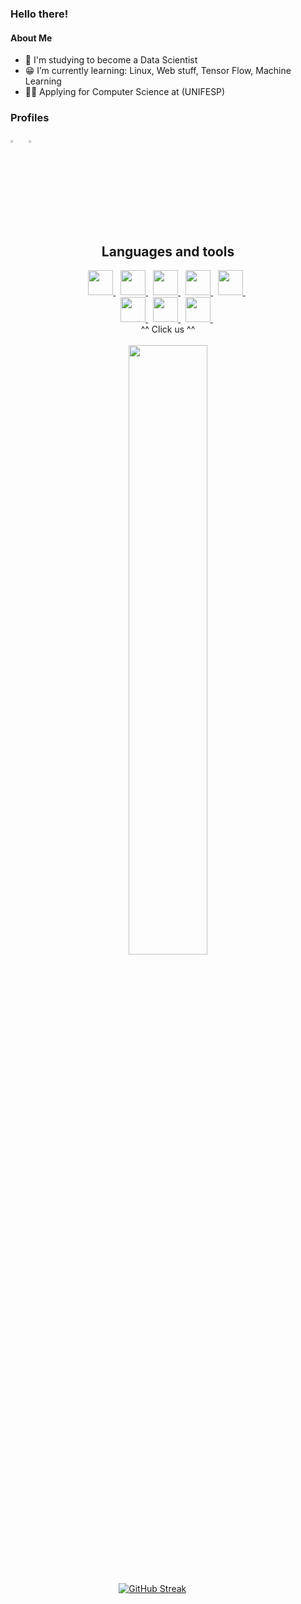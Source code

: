 
### Hello there!
#### About Me
  
- 🤖 I'm studying to become a Data Scientist
- 😁 I’m currently learning: Linux, Web stuff, Tensor Flow, Machine Learning
- 👨‍🎓 Applying for Computer Science at (UNIFESP)

<h3>
    Profiles
</h3>

[<img src="https://img.icons8.com/color/48/000000/linkedin.png" width="3.5%"/>](https://www.linkedin.com/in/josé-vitor-sousa-cardoso-requena-b06bb5248/) &nbsp;
[<img src="https://upload.wikimedia.org/wikipedia/commons/8/83/Steam_icon_logo.svg" width="3.5%"/>](https://steamcommunity.com/profiles/76561199003578266/)
  
<h2 align="center">
Languages and tools
</h2>
<div align="center">
<a href="https://www.kernel.org/">
  <img height="40" src="https://imagepng.org/wp-content/uploads/2017/06/pinguim-linux-tux-2-871x1024.png"> 
</a> &nbsp; 
<a href="https://www.python.org">
  <img height="40" src="https://upload.wikimedia.org/wikipedia/commons/thumb/0/0a/Python.svg/1200px-Python.svg.png"> 
</a> &nbsp; 
<a href="https://www.javascript.com">
  <img height="40" src="https://logospng.org/download/javascript/logo-javascript-icon-256.png"> 
</a> &nbsp; 
<a href="https://developer.mozilla.org/pt-BR/docs/Web/CSS">
  <img height="40" src="https://logospng.org/download/css-3/logo-css-3-2048.png"> 
</a> &nbsp; 
<a href="https://developer.mozilla.org/pt-BR/docs/Web/HTML">
  <img height="40" src="https://cdn.cdnlogo.com/logos/h/84/html.svg"> 
</a> &nbsp; 
</div>
<div align="center">
<a href="https://www.tensorflow.org/?hl=pt-br">
  <img height="40" src="https://ww1.freelogovectors.net/wp-content/uploads/2018/07/tensorflow_logo.png?lossy=1&w=2560&ssl=1"> 
</a> &nbsp; 
<a href="https://www.arduino.cc">
  <img height="40" src="https://brandslogos.com/wp-content/uploads/images/large/arduino-logo-1.png"> 
</a> &nbsp; 
<a href="https://www.mysql.com">
  <img height="40" src="https://cdn.icon-icons.com/icons2/1381/PNG/512/mysqlworkbench_93532.png"> 
</a> &nbsp; 

</div>
<div align="center">
^^ Click us ^^
</div>
<br>
  
<div align="center">
<a href="https://github.com/anuraghazra/github-readme-stats">
  <img width="50%" align="center" src="https://github-readme-stats.vercel.app/api?username=SpykeTiger&show_icons=true&theme=midnight-purple&include_all_commits=true&count_private=true">
</a>
</div>
<br>
  
&nbsp;  &nbsp;  &nbsp;  &nbsp; &nbsp; &nbsp; &nbsp; &nbsp; &nbsp; &nbsp; &nbsp; &nbsp; &nbsp; &nbsp; &nbsp; &nbsp; &nbsp; &nbsp; &nbsp; &nbsp; &nbsp; &nbsp; [![GitHub Streak](https://streak-stats.demolab.com?user=SpykeTiger&theme=midnight-purple)](https://git.io/streak-stats)
  
